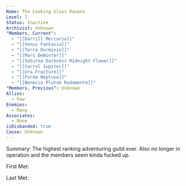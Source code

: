 ```yaml
---
Name: The Looking Glass Ravens
Level: 7
Status: Inactive
Archivist: Unknown
"Members, Current":
  - "[[Darrill Mercuria]]"
  - "[[Venus Fantasia]]"
  - "[[Terra Dorminin]]"
  - "[[Mars DeWinter]]"
  - "[[Saturna Darkness Midnight Flower]]"
  - "[[Carrol Jupiter]]"
  - "[[Ura Fracture]]"
  - "[[Forda Neptuna]]"
  - "[[Benecio Plutok Rudamente]]"
"Members, Previous": Unknown
Allies:
  - Few
Enemies:
  - Many
Associates:
  - None
isDisbanded: true
Cause: Unknown
---
```

Summary: The highest ranking adventuring guild ever. Also no longer in operation and the members seem kinda fucked up.

First Met: 

Last Met: 
